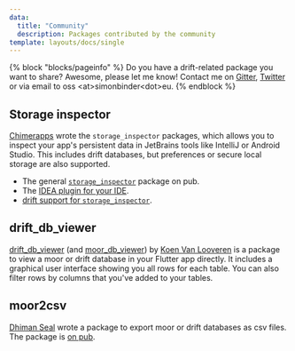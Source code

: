```yaml
---
data:
  title: "Community"
  description: Packages contributed by the community
template: layouts/docs/single
---
```


{% block "blocks/pageinfo" %}
Do you have a drift-related package you want to share? Awesome, please let me know!
Contact me on [Gitter](https://gitter.im/moor-dart/community), [Twitter](https://twitter.com/dersimolus)
or via email to oss &lt;at&gt;simonbinder&lt;dot&gt;eu.
{% endblock %}

## Storage inspector

[Chimerapps](https://github.com/Chimerapps) wrote the `storage_inspector` packages, which
allows you to inspect your app's persistent data in JetBrains tools like IntelliJ or Android Studio.
This includes drift databases, but preferences or secure local storage are also supported.

- The general [`storage_inspector`](https://pub.dev/packages/storage_inspector) package on pub.
- The [IDEA plugin for your IDE](https://plugins.jetbrains.com/plugin/18231-local-storage-inspector).
- [drift support for `storage_inspector`](https://pub.dev/packages/drift_local_storage_inspector).

## drift_db_viewer

[drift_db_viewer](https://pub.dev/packages/drift_db_viewer) (and [moor_db_viewer](https://pub.dev/packages/moor_db_viewer)) by [Koen Van Looveren](https://github.com/vanlooverenkoen)
is a package to view a moor or drift database in your Flutter app directly.
It includes a graphical user interface showing you all rows for each table. You can also filter
rows by columns that you've added to your tables.

## moor2csv

[Dhiman Seal](https://github.com/Dhi13man) wrote a package to export moor or drift databases as csv files.
The package is [on pub](https://pub.dev/packages/moor2csv).
